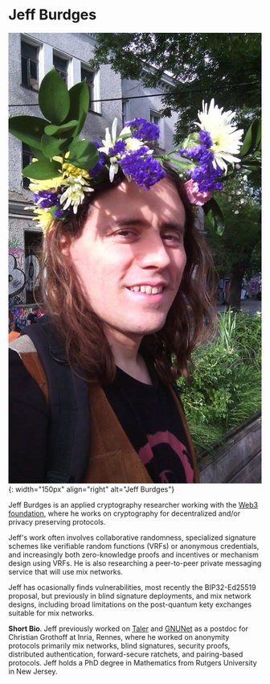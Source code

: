 # Jeff Burdges

![](Jeff.jpg){: width="150px" align="right" alt="Jeff Burdges"}

Jeff Burdges is an applied cryptography researcher working with the [Web3 foundation](https://research.web3.foundation/en/latest/), where he works on cryptography for decentralized and/or privacy preserving protocols.

Jeff's work often involves collaborative randomness, specialized signature schemes like verifiable random functions (VRFs) or anonymous credentials, and increasingly both zero-knowledge proofs and incentives or mechanism design using VRFs.  He is also researching a peer-to-peer private messaging service that will use mix networks.

Jeff has ocasionally finds vulnerabilities, most recently the BIP32-Ed25519 proposal, but previously in blind signature deployments, and mix network designs, including broad limitations on the post-quantum kety exchanges suitable for mix networks.

**Short Bio**.  Jeff previously worked on [Taler](https://taler.net/en/) and [GNUNet](https://gnunet.org/en/) as a postdoc for Christian Grothoff at Inria, Rennes, where he worked on anonymity protocols primarily mix networks, blind signatures, security proofs, distributed authentication, forward-secure ratchets, and pairing-based protocols.  Jeff holds a PhD degree in Mathematics from Rutgers University in New Jersey.

